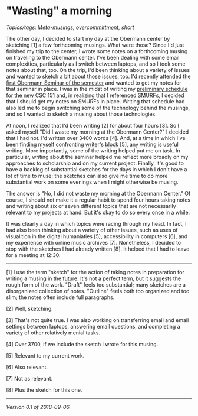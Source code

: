 "Wasting" a morning
===================

*Topics/tags: [Meta-musings](index-meta), [overcommittment](index-overcommitment), short*

The other day, I decided to start my day at the Obermann center by
sketching [1] a few forthcoming musings.  What were those?  Since I'd
just finished my trip to the center, I wrote some notes on a forthcoming
musing on traveling to the Obermann center.  I've been dealing with
some email complexities, particularly as I switch between laptops,
and so I took some notes about that, too.  On the trip, I'd been
thinking about a variety of issues and wanted to sketch a bit about
those issues, too.  I'd recently attended [the first Obermann Seminar
of the semester](obermann-seminar-01) and wanted to get my notes for
that seminar in place.  I was in the midst of writing my [preliminary
schedule for the new CSC 151](fundhum-schedule-00) and, in realizing
that I referenced [SMURFs](course-smurfs), I decided that I should get
my notes on SMURFs in place.  Writing that schedule had also led me
to begin switching some of the technology behind the musings, and so I
wanted to sketch a musing about those technologies.

At noon, I realized that I'd been writing [2] for about four hours [3].
So I asked myself "Did I waste my morning at the Obermann Center?"
I decided that I had not.  I'd written over 3400 words [4].  And,
at a time in which I've been finding myself confronting [writer's
block](writers-block-2018-08-28) [5], any writing is useful writing.
More importantly, some of the writing helped put me on task.  In
particular, writing about the seminar helped me reflect more broadly
on my approaches to scholarship and on my current project.  Finally,
it's good to have a backlog of substantial sketches for the days in
which I don't have a lot of time to muse; the sketches can also give me
time to do more substantial work on some evenings when I might otherwise
be musing.

The answer is "No, I did not waste my morning at the Obermann Center."
Of course, I should not make it a regular habit to spend four hours
taking notes and writing about six or seven different topics that are
not necessarily relevant to my projects at hand.  But it's okay to do
so every once in a while.

It was clearly a day in which topics were racing through my head.
In fact, I had also been thinking about a variety of other issues, such
as uses of visualition in the digital humaniaties [5], accessibility
in computers [6], and my experience with online music archives [7].
Nonetheless, I decided to stop with the sketches I had already written
[8].  It helped that I had to leave for a meeting at 12:30.

---

[1] I use the term "sketch" for the action of taking notes in preparation
for writing a musing in the future.  It's not a perfect term, but it
suggests the rough form of the work.  "Draft" feels too substantial;
many sketches are a disorganized collection of notes.  "Outline" feels
both too organized and too slim; the notes often include full paragraphs.

[2] Well, sketching.

[3] That's not quite true.  I was also working on transferring email and
email settings between laptops, answering email questions, and completing
a variety of other relatively menial tasks.

[4] Over 3700, if we include the sketch I wrote for this musing.

[5] Relevant to my current work.

[6] Also relevant.

[7] Not as relevant.

[8] Plus the sketch for this one.

---

*Version 0.1 of 2018-09-06.*
